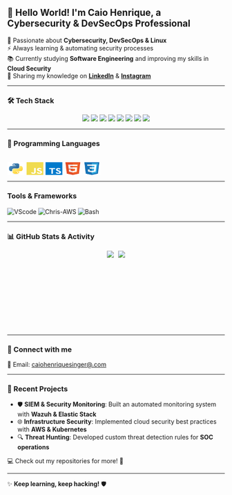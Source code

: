 ## 👋 Hello World! I'm Caio Henrique, a Cybersecurity & DevSecOps Professional  

🔐 Passionate about **Cybersecurity, DevSecOps & Linux**  
⚡ Always learning & automating security processes  
📚 Currently studying **Software Engineering** and improving my skills in **Cloud Security**  
🚀 Sharing my knowledge on **[LinkedIn](https://www.linkedin.com/in/seu-perfil/)** & **[Instagram](https://www.instagram.com/seu-instagram/)**  

---

### 🛠 Tech Stack

<div align="center">  
  <img src="https://img.shields.io/badge/Linux-FCC624?style=for-the-badge&logo=linux&logoColor=black"/>  
  <img src="https://img.shields.io/badge/Docker-2496ED?style=for-the-badge&logo=docker&logoColor=white"/>  
  <img src="https://img.shields.io/badge/Kubernetes-326CE5?style=for-the-badge&logo=kubernetes&logoColor=white"/>  
  <img src="https://img.shields.io/badge/Elastic%20Stack-005571?style=for-the-badge&logo=elasticstack&logoColor=white"/>  
  <img src="https://img.shields.io/badge/Wazuh-EE4C2C?style=for-the-badge&logo=wazuh&logoColor=white"/>  
  <img src="https://img.shields.io/badge/Grafana-F46800?style=for-the-badge&logo=grafana&logoColor=white"/>  
  <img src="https://img.shields.io/badge/Zabbix-EE0000?style=for-the-badge&logo=zabbix&logoColor=white"/>  
  <img src="https://img.shields.io/badge/Neovim-57A143?style=for-the-badge&logo=neovim&logoColor=white"/>  
</div>

---

### 🚀 Programming Languages

<div style="display: inline_block"><br>
  <img align="center" alt="Caio-Python" height="30" width="40" src="https://raw.githubusercontent.com/devicons/devicon/master/icons/python/python-original.svg">
  <img align="center" alt="Rafa-Js" height="30" width="40" src="https://raw.githubusercontent.com/devicons/devicon/master/icons/javascript/javascript-plain.svg">
  <img align="center" alt="Rafa-Ts" height="30" width="40" src="https://raw.githubusercontent.com/devicons/devicon/master/icons/typescript/typescript-plain.svg">
  <img align="center" alt="Rafa-HTML" height="30" width="40" src="https://raw.githubusercontent.com/devicons/devicon/master/icons/html5/html5-original.svg">
  <img align="center" alt="Rafa-CSS" height="30" width="40" src="https://raw.githubusercontent.com/devicons/devicon/master/icons/css3/css3-original.svg">
</div>

---

  <!-- Skills: Tools & Frameworks -->
  <div style="flex-basis: 48%;">
    <h3>Tools & Frameworks</h3>
    <img align="center" alt="VScode" height="30" width="40" src="https://cdn.jsdelivr.net/gh/devicons/devicon/icons/vscode/vscode-original.svg">
    <img align="center" alt="Chris-AWS" height="30" width="40" src="https://cdn.jsdelivr.net/gh/devicons/devicon/icons/git/git-original.svg">
    <img align="center" alt="Bash" height="30" width="40" src="https://cdn.jsdelivr.net/gh/devicons/devicon/icons/bash/bash-original.svg">
  </div>
  
---

### 📊 GitHub Stats & Activity

<div align="center" style="display: flex; flex-wrap: wrap; justify-content: center; gap: 10px;">  
  <img height="180em" src="https://github-readme-stats.vercel.app/api?username=CHDevSec&show_icons=true&theme=radical" />  
  <img height="180em" src="https://github-readme-stats.vercel.app/api/top-langs/?username=CHDevSec&layout=compact&theme=radical" />  
</div>

---

### 🔗 Connect with me

📩 Email: [caiohenriquesinger@.com](mailto:caiohenriquesinger@gmail.com)  

---

### 🚀 Recent Projects
- 🛡 **SIEM & Security Monitoring**: Built an automated monitoring system with **Wazuh & Elastic Stack**
- 🌐 **Infrastructure Security**: Implemented cloud security best practices with **AWS & Kubernetes**
- 🔍 **Threat Hunting**: Developed custom threat detection rules for **SOC operations**  

💻 Check out my repositories for more! 🚀  

---

✨ **Keep learning, keep hacking!** 🛡
